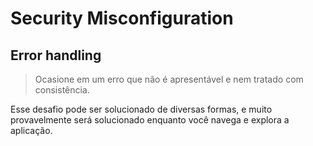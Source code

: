 # Security Misconfiguration

## Error handling

> Ocasione em um erro que não é apresentável e nem tratado com consistência.

Esse desafio pode ser solucionado de diversas formas, e muito provavelmente será solucionado enquanto você navega e explora a aplicação.
